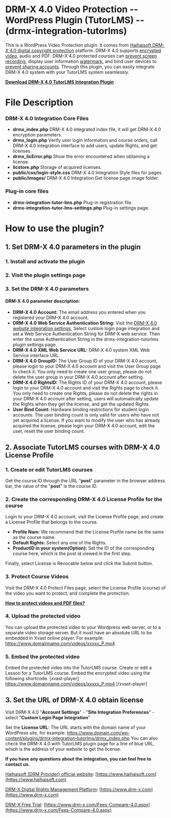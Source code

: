 # DRM-X 4.0 Video Protection -- WordPress Plugin (TutorLMS)  -- (drmx-integration-tutorlms)

This is a WordPress Video Protection plugin. It comes from [Haihaisoft DRM-X 4.0 digital copyright protection](https://www.drm-x.com) platform. DRM-X 4.0 supports [encrypted video](https://www.haihaisoft.com/Video-DRM-Protection.aspx), audio and PDF. DRM-X 4.0 protected courses can [prevent screen recording](https://www.haihaisoft.com/Smart-Prevent-Screen-Recording.aspx), display user information [watermark](https://www.drm-x.com/Secure-Architecture-4.0.aspx#watermark-scroll-tab), and bind user devices to [prevent sharing accounts](https://www.drm-x.com/Secure-Architecture-4.0.aspx#binding-scroll-tab). Through this plugin, you can easily integrate DRM-X 4.0 system with your TutorLMS system seamlessly.

**[Download DRM-X 4.0 TutorLMS Integration Plugin](https://www.drm-x.com/download/DRM-X_4.0_Integration/drmx-integration-tutorlms.zip)**

# File Description

### DRM-X 4.0 Integration Core Files

- **drmx_index.php**  DRM-X 4.0 integrated index file, it will get DRM-X 4.0 encryption parameters.
- **drmx_login.php** Verify user login information and course orders, call DRM-X 4.0 integration interface to add users, update Rights, and get licenses.
- **drmx_licError.php** Show the error encountered when obtaining a license.
- **licstore.php** Storage of acquired licenses.
- **public/css/login-style.css** DRM-X 4.0 Integration Style files for pages.
- **public/images/**  DRM-X 4.0 Integration Get license page image folder.

### Plug-in core files

- **drmx-integration-tutor-lms.php** Plug-in registration file.
- **drmx-integration-tutor-lms-settings.php** Plug-in settings page.



# How to use the plugin?

## 1. Set DRM-X 4.0 parameters in the plugin

### 	1. Install and activate the plugin

### 	2. Visit the plugin settings page

### 	3. Set the DRM-X 4.0 parameters

#### 	DRM-X 4.0 parameter description:

- **DRM-X 4.0 Account:** The email address you entered when you registered your DRM-X 4.0 account.
- **DRM-X 4.0 Web Service Authentication String:** Visit the [DRM-X 4.0 website integration settings](http://4.drm-x.com/SetIntegration.aspx), Select custom login page integration and set a Web Service Authentication String for DRM-X web service. Then enter the same Authentication String in the drmx-integration-tutorlms plugin settings page.
- **DRM-X 4.0 XML Web Service URL:** DRM-X 4.0 system XML Web Service interface URL.
- **DRM-X 4.0 GroupID:** The User Group ID of your DRM-X 4.0 account, please login to your DRM-X 4.0 account and visit the User Group page to check it. You only need to create one user group, please do not delete the user group in your DRM-X 4.0 account after setting.
- **DRM-X 4.0 RightsID:** The Rights ID of your DRM-X 4.0 account, please login to your DRM-X 4.0 account and visit the Rights page to check it. You only need to create one Rights, please do not delete the rights in your DRM-X 4.0 account after setting, users will automatically update the Rights when they get the license, and get the updated Rights.
- **User Bind Count:** Hardware binding restrictions for student login accounts. The user binding count is only valid for users who have not yet acquired a license. If you want to modify the user who has already acquired the license, please login your DRM-X 4.0 account, edit the user, reset the user binding count.

## 2. Associate TutorLMS courses with DRM-X 4.0 License Profile

### 1. Create or edit TutorLMS courses

Get the course ID through the URL "**post**" parameter in the browser address bar, the value of the "**post**" is the course ID.

### 2. Create the corresponding DRM-X 4.0 License Profile for the course

Login to your DRM-X 4.0 account, visit the License Profile page, and create a License Profile that belongs to the course.

- **Profile Nam:** We recommend that the License Profile name be the same as the course name.
- **Default Rights:** Select any one of the Rights.
- **ProductID in your system(Option):** Set the ID of the corresponding course here, which is the post id viewed in the first step.

Finally, select License is Revocable below and click the Submit button.

### 3. Protect Course Videos

Visit the DRM-X 4.0 Protect Files page, select the License Profile (course) of the video you want to protect, and complete the protection.

[**How to protect videos and PDF files?**](https://www.drm-x.com/DRM-X4.0_encryption_tutorial.aspx)

### 4. Upload the protected video

You can upload the protected video to your Wordpress web server, or to a separate video storage server. But it must have an absolute URL to be embedded in Xvast online player. For example: https://www.domainname.com/videos/xxxxx_P.mp4

### 5. Embed the protected video

Embed the protected video into the TutorLMS course. Create or edit a Lesson for a TutorLMS course. Embed the encrypted video using the following shortcode. [xvast-player] https://www.domainname.com/videos/xxxxx_P.mp4 [/xvast-player]

## 3. Set the URL of DRM-X 4.0 obtain license

Visit DRM-X 4.0 "**Account Settings**" - "**Site Integration Preferences**" - select "**Custom Login Page Integration**"

Set the **License URL**: The URL starts with the domain name of your WordPress site, for example: https://www.domain.com/wp-content/plugins/drmx-integration-tutorlms/drmx_index.php You can also check the DRM-X 4.0 with TutorLMS plugin page for a line of blue URL, which is the address of your website to get the license.



**If you have any questions about the integration, you can feel free to contact us.**

[Haihaisoft (DRM Provider) official website](https://www.haihaisoft.com): [https://www.haihaisoft.com](https://www.haihaisoft.com) 

[DRM-X Digital Rights Management Platform](https://www.drm-x.com): [https://www.drm-x.com](https://www.drm-x.com) 

[DRM-X Free Trial](https://www.drm-x.com/Fees-Compare-4.0.aspx): [https://www.drm-x.com/Fees-Compare-4.0.aspx](https://www.drm-x.com/Fees-Compare-4.0.aspx)